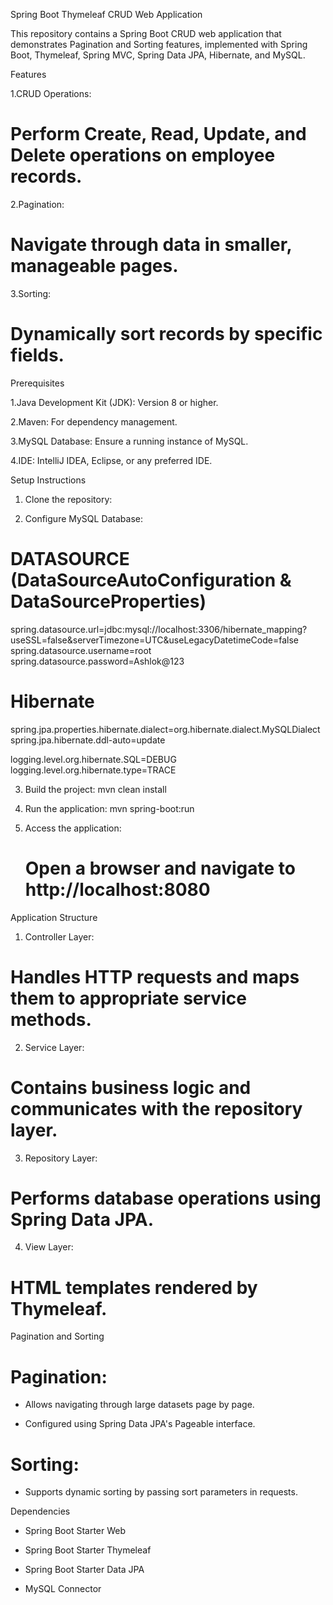 Spring Boot Thymeleaf CRUD Web Application

This repository contains a Spring Boot CRUD web application that demonstrates Pagination and Sorting features, implemented with Spring Boot, Thymeleaf, Spring MVC, Spring Data JPA, Hibernate, and MySQL.


Features

1.CRUD Operations:

  # Perform Create, Read, Update, and Delete operations on employee records.

2.Pagination:

  # Navigate through data in smaller, manageable pages.

3.Sorting:

  # Dynamically sort records by specific fields.

Prerequisites

1.Java Development Kit (JDK): Version 8 or higher.

2.Maven: For dependency management.

3.MySQL Database: Ensure a running instance of MySQL.

4.IDE: IntelliJ IDEA, Eclipse, or any preferred IDE.

Setup Instructions

1. Clone the repository:

2. Configure MySQL Database:

# DATASOURCE (DataSourceAutoConfiguration & DataSourceProperties)
spring.datasource.url=jdbc:mysql://localhost:3306/hibernate_mapping?useSSL=false&serverTimezone=UTC&useLegacyDatetimeCode=false
spring.datasource.username=root
spring.datasource.password=Ashlok@123

# Hibernate
spring.jpa.properties.hibernate.dialect=org.hibernate.dialect.MySQLDialect
spring.jpa.hibernate.ddl-auto=update

logging.level.org.hibernate.SQL=DEBUG
logging.level.org.hibernate.type=TRACE

3. Build the project:
    mvn clean install

4. Run the application:
    mvn spring-boot:run

5. Access the application:
   # Open a browser and navigate to http://localhost:8080

Application Structure

1. Controller Layer:

  # Handles HTTP requests and maps them to appropriate service methods.

2. Service Layer:

  # Contains business logic and communicates with the repository layer.

3. Repository Layer:

  # Performs database operations using Spring Data JPA.

4. View Layer:

  # HTML templates rendered by Thymeleaf.

Pagination and Sorting

 # Pagination:

   - Allows navigating through large datasets page by page.

   - Configured using Spring Data JPA's Pageable interface.

 # Sorting:

   - Supports dynamic sorting by passing sort parameters in requests.

Dependencies

 - Spring Boot Starter Web

 - Spring Boot Starter Thymeleaf

 - Spring Boot Starter Data JPA

 - MySQL Connector